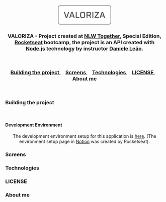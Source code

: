 ﻿<h3
  align="center"
>
  <img
    alt="Valoriza"
    width="168em"
    src="./screensReadme/logo_valoriza.svg"
  >
</h3>

<h3
  align="center"
>
  VALORIZA - Project created at <a href="https://nextlevelweek.com/pre-nlw">NLW Together</a>, Special Edition, <a href="https://rocketseat.com.br">Rocketseat</a> bootcamp, the project is an API created with <a href="https://nodejs.org/en/">Node.js</a> technology by instructor <a href="https://github.com/danileao">Daniele Leão</a>.
</h3>

<br/>

<h3
  align="center"
>
  <a
    href="#building-the-project"
  >
    Building the project
  </a>&nbsp;&nbsp;&nbsp;
  <a
    href="#screens"
  >
    Screens
  </a>&nbsp;&nbsp;&nbsp;
  <a
    href="#Technologies"
  >
    Technologies
  </a>&nbsp;&nbsp;&nbsp;
  <a
    href="#LICENSE"
  >
    LICENSE
  </a>&nbsp;&nbsp;&nbsp;
  <a
    href="#About me"
  >
    About me
  </a>
</h3>

<br/>

### Building the project

<br/>

#### Development Environment

<p
  align="center"
>
The development environment setup for this application is <a href="https://www.notion.so/Configura-es-do-ambiente-45e12d2ced17465cabbd81dcbd53576d">here</a>. (The environment setup page in <a href="https://www.notion.so/pt-br">Notion</a> was created by Rocketseat).

### Screens

### Technologies

### LICENSE

### About me
